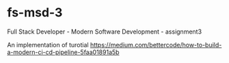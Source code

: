 # fs-msd-3
Full Stack Developer - Modern Software Development - assignment3

An implementation of turotial https://medium.com/bettercode/how-to-build-a-modern-ci-cd-pipeline-5faa01891a5b
